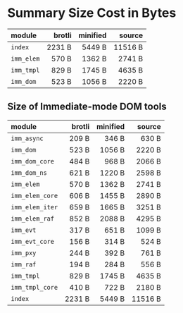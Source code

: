 # Summary Size Cost in Bytes

| module          |   brotli | minified |   source |
|:----------------|---------:|---------:|---------:|
| `index`         |   2231 B |   5449 B |  11516 B |
| `imm_elem`      |    570 B |   1362 B |   2741 B |
| `imm_tmpl`      |    829 B |   1745 B |   4635 B |
| `imm_dom`       |    523 B |   1056 B |   2220 B |


## Size of Immediate-mode DOM tools

| module          |   brotli | minified |   source |
|:----------------|---------:|---------:|---------:|
| `imm_async`     |    209 B |    346 B |    630 B |
| `imm_dom`       |    523 B |   1056 B |   2220 B |
| `imm_dom_core`  |    484 B |    968 B |   2066 B |
| `imm_dom_ns`    |    621 B |   1220 B |   2598 B |
| `imm_elem`      |    570 B |   1362 B |   2741 B |
| `imm_elem_core` |    606 B |   1455 B |   2890 B |
| `imm_elem_iter` |    659 B |   1665 B |   3251 B |
| `imm_elem_raf`  |    852 B |   2088 B |   4295 B |
| `imm_evt`       |    317 B |    651 B |   1099 B |
| `imm_evt_core`  |    156 B |    314 B |    524 B |
| `imm_pxy`       |    244 B |    392 B |    761 B |
| `imm_raf`       |    194 B |    284 B |    556 B |
| `imm_tmpl`      |    829 B |   1745 B |   4635 B |
| `imm_tmpl_core` |    410 B |    722 B |   2180 B |
| `index`         |   2231 B |   5449 B |  11516 B |

